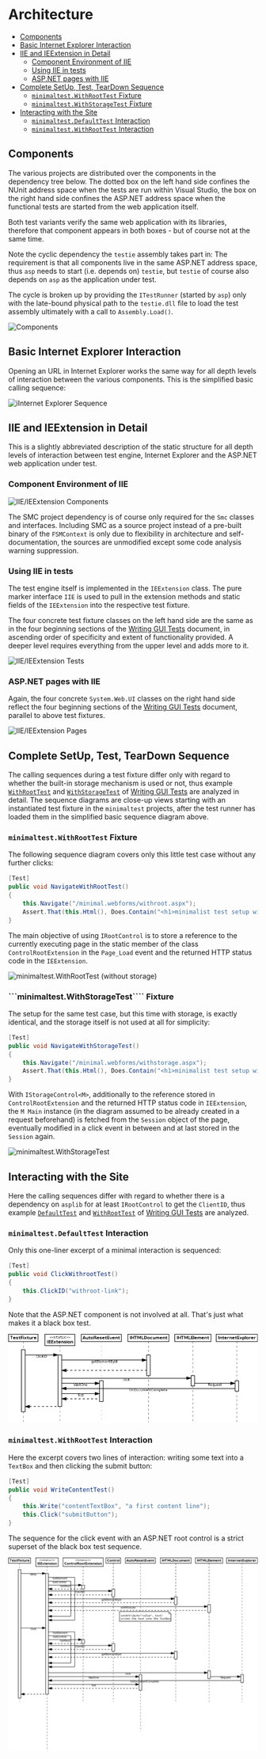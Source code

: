 # Architecture

* [Components](#components)
* [Basic Internet Explorer Interaction](#basic-internet-explorer-interaction)
* [IIE and IEExtension in Detail](#iie-and-ieextension-in-detail)
   * [Component Environment of IIE](#component-environment-of-iie)
   * [Using IIE in tests](#using-iie-in-tests)
   * [ASP.NET pages with IIE](#aspnet-pages-with-iie)
* [Complete SetUp, Test, TearDown Sequence](#complete-setup-test-teardown-sequence)
   * [```minimaltest.WithRootTest``` Fixture](#minimaltestwithroottest-fixture)
   * [```minimaltest.WithStorageTest``` Fixture](#minimaltestwithstoragetest-fixture)
* [Interacting with the Site](#interacting-with-the-site)
   * [```minimaltest.DefaultTest``` Interaction](#minimaltestdefaulttest-interaction)
   * [```minimaltest.WithRootTest``` Interaction](#minimaltestwithroottest-interaction)


## Components

The various projects are distributed over the components in the dependency tree
below. The dotted box on the left hand side confines the NUnit address space
when the tests are run within Visual Studio, the box on the right hand side
confines the ASP.NET address space when the functional tests are started from
the web application itself.

Both test variants verify the same web application with its libraries,
therefore that component appears in both boxes - but of course not at the same
time.
 
Note the cyclic dependency the ```testie``` assembly takes part in: The
requirement is that all components live in the same ASP.NET address space, thus
```asp``` needs to start (i.e. depends on) ```testie```, but ```testie``` of
course also depends on ```asp``` as the application under test.

The cycle is broken up by providing the ```ITestRunner``` (started by
```asp```) only with the late-bound physical path to the ```testie.dll``` file
to load the test assembly ultimately with a call to ```Assembly.Load()```.

![Components](components.png)



## Basic Internet Explorer Interaction

Opening an URL in Internet Explorer works the same way for all depth levels of
interaction between the various components. This is the simplified basic
calling sequence:

![iInternet Explorer Sequence](internet-explorer.png)



## IIE and IEExtension in Detail

This is a slightly abbreviated description of the static structure for all
depth levels of interaction between test engine, Internet Explorer and the
ASP.NET web application under test. 


### Component Environment of IIE

![IIE/IEExtension Components](iie-component.png)

The SMC project dependency is of course only required for the ```Smc``` classes
and interfaces. Including SMC as a source project instead of a pre-built binary
of the ```FSMContext``` is only due to flexibility in architecture and
self-documentation, the sources are unmodified except some code analysis
warning suppression.



### Using IIE in tests

The test engine itself is implemented in the ```IEExtension``` class. The pure
marker interface ```IIE```  is used to pull in the extension methods and static
fields of the ```IEExtension``` into the respective test fixture.

The four concrete test fixture classes on the left hand side are the same as in
the four beginning sections of the [Writing GUI Tests](writing.md) document, in
ascending order of specificity and extent of functionality provided. A deeper
level requires everything from the upper level and adds more to it.


![IIE/IEExtension Tests](iie-test.png)



### ASP.NET pages with IIE

Again, the four concrete ```System.Web.UI``` classes on the right hand side
reflect the four beginning sections of the [Writing GUI Tests](writing.md)
document, parallel to above test fixtures.

![IIE/IEExtension Pages](iie-page.png)



## Complete SetUp, Test, TearDown Sequence

The calling sequences during a test fixture differ only with regard to whether
the built-in storage mechanism is used or not, thus example
[```WithRootTest```](writing.md#minimaltestwithroottest-dont-hunt-for-web-controls) and
[```WithStorageTest```](writing.md#minimaltestwithstoragetest-flexible-persistency-for-a-model-object)
of [Writing GUI Tests](writing.md) are analyzed in detail. The sequence
diagrams are close-up views starting with an instantiated test fixture in the
```minimaltest``` projects, after the test runner has loaded them in the
simplified basic sequence diagram above.


### ```minimaltest.WithRootTest``` Fixture

The following sequence diagram covers only this little test case without any further clicks:

```csharp
[Test]
public void NavigateWithRootTest()
{
    this.Navigate("/minimal.webforms/withroot.aspx");
    Assert.That(this.Html(), Does.Contain("<h1>minimalist test setup with root</h1>"));
}

```

The main objective of using ```IRootControl``` is to store a reference to the
currently executing page in the static member of the class
```ControlRootExtension``` in the ```Page_Load``` event and the returned HTTP
status code in the ```IEExtension```.

![minimaltest.WithRootTest (without storage)](test-without-storage.png)


### ```minimaltest.WithStorageTest```` Fixture

The setup for the same test case, but this time with storage, is exactly
identical, and the storage itself is not used at all for simplicity:

```csharp
[Test]
public void NavigateWithStorageTest()
{
    this.Navigate("/minimal.webforms/withstorage.aspx");
    Assert.That(this.Html(), Does.Contain("<h1>minimalist test setup with storage</h1>"));
}
```

With ```IStorageControl<M>```, additionally to the reference stored in
```ControlRootExtension``` and the returned HTTP status code in
```IEExtension```, the ```M Main``` instance (in the diagram assumed to be
already created in a request beforehand) is fetched from the ```Session```
object of the page, eventually modified in a click event in between and at last
stored in the ```Session``` again.

![minimaltest.WithStorageTest](test-with-storage.png)



## Interacting with the Site

Here the calling sequences differ with regard to whether there is a dependency
on ```asplib``` for at least ```IRootControl``` to get the ```ClientID```, thus
example [```DefaultTest```](writing.md#minimaltestdefaulttest-a-view-from-the-outside) and
[```WithRootTest```](writing.md#minimaltestwithroottest-dont-hunt-for-web-controls) of
[Writing GUI Tests](writing.md) are analyzed.


### ```minimaltest.DefaultTest``` Interaction

Only this one-liner excerpt of a minimal interaction is sequenced:

```csharp
[Test]
public void ClickWithrootTest()
{
    this.ClickID("withroot-link");
}
```

Note that the ASP.NET component is not involved at all. That's just what makes
it a black box test.

![minimaltest.DefaultTest](interaction-default.png)


### ```minimaltest.WithRootTest``` Interaction

Here the excerpt covers two lines of interaction: writing some text into a
```TextBox``` and then clicking the submit button:

```csharp
[Test]
public void WriteContentTest()
{
    this.Write("contentTextBox", "a first content line");
    this.Click("submitButton");
}
```

The sequence for the click event with an ASP.NET root control is a strict
superset of the black box test sequence.

![minimaltest.WithRootTest](interaction-withroot.png)
